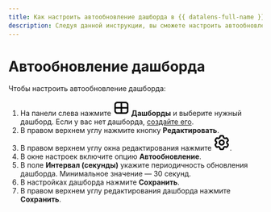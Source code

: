 ```yaml
---
title: Как настроить автообновление дашборда в {{ datalens-full-name }}
description: Следуя данной инструкции, вы сможете настроить автообновление дашборда.
---
```


# Автообновление дашборда

Чтобы настроить автообновление дашборда:


1. На панели слева нажмите ![image](../../../_assets/console-icons/layout-cells-large.svg) **Дашборды** и выберите нужный дашборд. Если у вас нет дашборда, [создайте его](create.md).
1. В правом верхнем углу нажмите кнопку **Редактировать**.
1. В правом верхнем углу окна редактирования нажмите ![image](../../../_assets/console-icons/gear.svg).
1. В окне настроек включите опцию **Автообновление**.
1. В поле **Интервал (секунды)** укажите периодичность обновления дашборда. Минимальное значение — 30 секунд.
1. В настройках дашборда нажмите **Сохранить**.
1. В правом верхнем углу редактирования дашборда нажмите **Сохранить**.